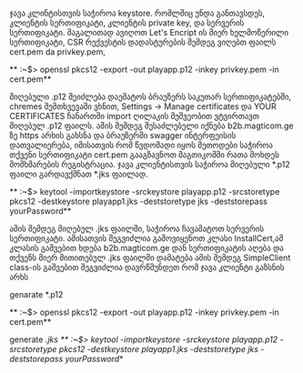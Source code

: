 ჯავა კლინტისთვის საჭიროა keystore. რომლშიც უნდა განთავსდეს, კლიენტის სერთიფიკატი, კლიენტის private key, და სერვერის სერთიფიკატი.
მაგალითად ავიღოთ Let's Encript ის მიერ ხელმოწერილი სერთიფიკატი, 
CSR რექვესტის დადასტურების შემდეგ ვიღებთ ფაილს  cert.pem da privkey.pem,

** :~$> openssl pkcs12 -export -out playapp.p12 -inkey privkey.pem -in  cert.pem**

მიღებული .p12 შეიძლება დაემატოს ბრაუზერს საკუთარ სერთიფიკატებში, chremes შემთხვევაში 
ვხნით, Settings -> Manage certificates და YOUR CERTIFICATES ჩანართში import ღილაკის მეშვეობით ვტვირთავთ მიღებულ .p12 ფაილს. 
ამის შემდეგ შესაძლებელი იქნება b2b.magticom.ge ზე https არხის გახსნა
და ბრაუზერში swagger ინტერფეისის დათვალიერება,
იმისათვის რომ წვდომადი იყოს მეთოდები საჭიროა თქვენი სერთიფიკატი cert.pem გააგზავნოთ მაგთიკომში რათა მოხდეს მომხმარების რეგისტრაცია.
ჯავა კლიენტისთვის საჭიროა მიღებული *.p12 ფაილი გარდავქმნათ *.jks ფაილად.

** :~$> keytool -importkeystore -srckeystore playapp.p12 -srcstoretype pkcs12  -destkeystore playapp1.jks -deststoretype jks -deststorepass yourPassword**

ამის შემდეგ მიღებულ .jks ფაილში, საჭიროა ჩავამატოთ სერვერის სერთიფიკატი. ამისათვის შეგვიძლია გამოვიყენოთ  კლასი InstallCert,ამ კლასის გაშვებით
ხდება b2b.magticom.ge დან სერთიფიკატის აღება და თქვენს მიერ მითითებულ .jks ფაილში დამატება
ამის შემდეგ SimpleClient   class-ის გაშვებით შეგვიძლია დავრწმუნდეთ რომ ჯავა კლიენტი გაზსნის არხს



genarate *.p12 

** :~$> openssl pkcs12 -export -out playapp.p12 -inkey privkey.pem -in  cert.pem**


generate *.jks
** :~$> keytool -importkeystore -srckeystore playapp.p12 -srcstoretype pkcs12  -destkeystore playapp1.jks -deststoretype jks -deststorepass yourPassword**
